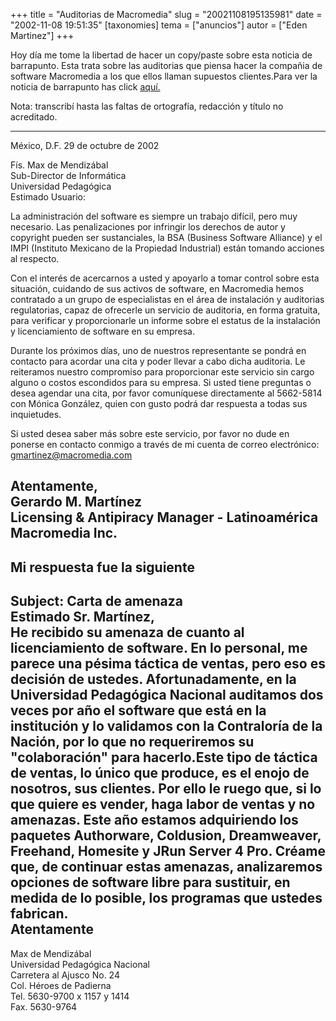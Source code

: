 +++
title = "Auditorias de Macromedia"
slug = "20021108195135981"
date = "2002-11-08 19:51:35"
[taxonomies]
tema = ["anuncios"]
autor = ["Eden Martinez"]
+++

Hoy día me tome la libertad de hacer un copy/paste sobre esta noticia de
barrapunto. Esta trata sobre las auditorias que piensa hacer la compañia
de software Macromedia a los que ellos llaman supuestos clientes.Para
ver la noticia de barrapunto has click
[aquí.](http://barrapunto.com/article.pl?sid=02/11/08/1533243&mode=&threshold=)

<!-- more -->
Nota: transcribí hasta las faltas de ortografía, redacción y título no
acreditado.

----------------------------------

México, D.F. 29 de octubre de 2002

  
Fís. Max de Mendizábal  
Sub-Director de Informática  
Universidad Pedagógica  
Estimado Usuario:

La administración del software es siempre un trabajo difícil, pero muy
necesario. Las penalizaciones por infringir los derechos de autor y
copyright pueden ser sustanciales, la BSA (Business Software Alliance) y
el IMPI (Instituto Mexicano de la Propiedad Industrial) están tomando
acciones al respecto.

Con el interés de acercarnos a usted y apoyarlo a tomar control sobre
esta situación, cuidando de sus activos de software, en Macromedia hemos
contratado a un grupo de especialistas en el área de instalación y
auditorias regulatorias, capaz de ofrecerle un servicio de auditoria, en
forma gratuita, para verificar y proporcionarle un informe sobre el
estatus de la instalación y licenciamiento de software en su empresa.

Durante los próximos días, uno de nuestros representante se pondrá en
contacto para acordar una cita y poder llevar a cabo dicha auditoria. Le
reiteramos nuestro compromiso para proporcionar este servicio sin cargo
alguno o costos escondidos para su empresa. Si usted tiene preguntas o
desea agendar una cita, por favor comuníquese directamente al 5662-5814
con Mónica González, quien con gusto podrá dar respuesta a todas sus
inquietudes.

Si usted desea saber más sobre este servicio, por favor no dude en
ponerse en contacto conmigo a través de mi cuenta de correo electrónico:
gmartinez@macromedia.com

  
Atentamente,  
Gerardo M. Martínez  
Licensing & Antipiracy Manager - Latinoamérica  
Macromedia Inc.  
-----------------------------------------  
Mi respuesta fue la siguiente  
-----------------------------------------  
Subject: Carta de amenaza  
Estimado Sr. Martínez,  
He recibido su amenaza de cuanto al licenciamiento de software. En lo
personal, me parece una pésima táctica de ventas, pero eso es decisión
de ustedes. Afortunadamente, en la Universidad Pedagógica Nacional
auditamos dos veces por año el software que está en la institución y lo
validamos con la Contraloría de la Nación, por lo que no requeriremos su
"colaboración" para hacerlo.Este tipo de táctica de ventas, lo único que
produce, es el enojo de nosotros, sus clientes. Por ello le ruego que,
si lo que quiere es vender, haga labor de ventas y no amenazas. Este año
estamos adquiriendo los paquetes Authorware, Coldusion, Dreamweaver,
Freehand, Homesite y JRun Server 4 Pro. Créame que, de continuar estas
amenazas, analizaremos opciones de software libre para sustituir, en
medida de lo posible, los programas que ustedes fabrican.  
Atentamente  
-----------------------------  
Max de Mendizábal  
Universidad Pedagógica Nacional  
Carretera al Ajusco No. 24  
Col. Héroes de Padierna  
Tel. 5630-9700 x 1157 y 1414  
Fax. 5630-9764

